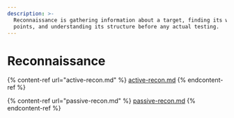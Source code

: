 ```yaml
---
description: >-
  Reconnaissance is gathering information about a target, finding its weak
  points, and understanding its structure before any actual testing.
---
```


# Reconnaissance

{% content-ref url="active-recon.md" %}
[active-recon.md](active-recon.md)
{% endcontent-ref %}

{% content-ref url="passive-recon.md" %}
[passive-recon.md](passive-recon.md)
{% endcontent-ref %}
